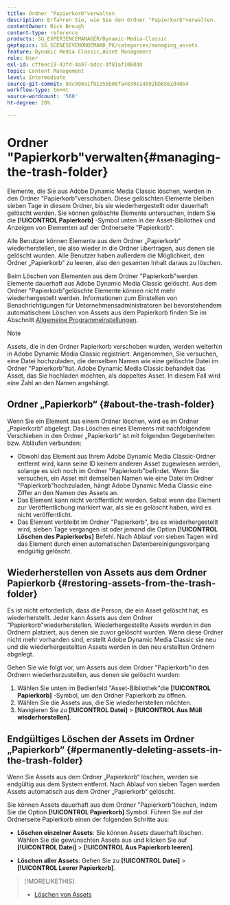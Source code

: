 ```yaml
---
title: Ordner "Papierkorb"verwalten
description: Erfahren Sie, wie Sie den Ordner "Papierkorb"verwalten.
contentOwner: Rick Brough
content-type: reference
products: SG_EXPERIENCEMANAGER/Dynamic-Media-Classic
geptopics: SG_SCENESEVENONDEMAND_PK/categories/managing_assets
feature: Dynamic Media Classic,Asset Management
role: User
exl-id: cffeec19-43fd-4a97-bdcc-df81af108ddd
topic: Content Management
level: Intermediate
source-git-commit: 8dc990a1fb1355b00fa4839e14b92bb6562d40b4
workflow-type: tm+mt
source-wordcount: '560'
ht-degree: 28%

---
```


# Ordner &quot;Papierkorb&quot;verwalten{#managing-the-trash-folder}

Elemente, die Sie aus Adobe Dynamic Media Classic löschen, werden in den Ordner &quot;Papierkorb&quot;verschoben. Diese gelöschten Elemente bleiben sieben Tage in diesem Ordner, bis sie wiederhergestellt oder dauerhaft gelöscht werden. Sie können gelöschte Elemente untersuchen, indem Sie die **[!UICONTROL Papierkorb]** -Symbol unten in der Asset-Bibliothek und Anzeigen von Elementen auf der Ordnerseite &quot;Papierkorb&quot;.

Alle Benutzer können Elemente aus dem Ordner „Papierkorb“ wiederherstellen, sie also wieder in die Ordner übertragen, aus denen sie gelöscht wurden. Alle Benutzer haben außerdem die Möglichkeit, den Ordner „Papierkorb“ zu leeren, also den gesamten Inhalt daraus zu löschen.

Beim Löschen von Elementen aus dem Ordner &quot;Papierkorb&quot;werden Elemente dauerhaft aus Adobe Dynamic Media Classic gelöscht. Aus dem Ordner &quot;Papierkorb&quot;gelöschte Elemente können nicht mehr wiederhergestellt werden. Informationen zum Einstellen von Benachrichtigungen für Unternehmensadministratoren bei bevorstehendem automatischem Löschen von Assets aus dem Papierkorb finden Sie im Abschnitt [Allgemeine Programmeinstellungen](application-setup.md#general_settings).

>[!NOTE]
>
>Assets, die in den Ordner Papierkorb verschoben wurden, werden weiterhin in Adobe Dynamic Media Classic registriert. Angenommen, Sie versuchen, eine Datei hochzuladen, die denselben Namen wie eine gelöschte Datei im Ordner &quot;Papierkorb&quot;hat. Adobe Dynamic Media Classic behandelt das Asset, das Sie hochladen möchten, als doppeltes Asset. In diesem Fall wird eine Zahl an den Namen angehängt.

## Ordner „Papierkorb“ {#about-the-trash-folder}

Wenn Sie ein Element aus einem Ordner löschen, wird es im Ordner „Papierkorb“ abgelegt. Das Löschen eines Elements mit nachfolgendem Verschieben in den Ordner „Papierkorb“ ist mit folgenden Gegebenheiten bzw. Abläufen verbunden:

* Obwohl das Element aus Ihrem Adobe Dynamic Media Classic-Ordner entfernt wird, kann seine ID keinem anderen Asset zugewiesen werden, solange es sich noch im Ordner &quot;Papierkorb&quot;befindet. Wenn Sie versuchen, ein Asset mit demselben Namen wie eine Datei im Ordner &quot;Papierkorb&quot;hochzuladen, hängt Adobe Dynamic Media Classic eine Ziffer an den Namen des Assets an.
* Das Element kann nicht veröffentlicht werden. Selbst wenn das Element zur Veröffentlichung markiert war, als sie es gelöscht haben, wird es nicht veröffentlicht.
* Das Element verbleibt im Ordner &quot;Papierkorb&quot;, bis es wiederhergestellt wird, sieben Tage vergangen ist oder jemand die Option **[!UICONTROL Löschen des Papierkorbs]** Befehl. Nach Ablauf von sieben Tagen wird das Element durch einen automatischen Datenbereinigungsvorgang endgültig gelöscht.

## Wiederherstellen von Assets aus dem Ordner Papierkorb {#restoring-assets-from-the-trash-folder}

Es ist nicht erforderlich, dass die Person, die ein Asset gelöscht hat, es wiederherstellt. Jeder kann Assets aus dem Ordner &quot;Papierkorb&quot;wiederherstellen. Wiederhergestellte Assets werden in den Ordnern platziert, aus denen sie zuvor gelöscht wurden. Wenn diese Ordner nicht mehr vorhanden sind, erstellt Adobe Dynamic Media Classic sie neu und die wiederhergestellten Assets werden in den neu erstellten Ordnern abgelegt.

Gehen Sie wie folgt vor, um Assets aus dem Ordner &quot;Papierkorb&quot;in den Ordnern wiederherzustellen, aus denen sie gelöscht wurden:

1. Wählen Sie unten im Bedienfeld &quot;Asset-Bibliothek&quot;die **[!UICONTROL Papierkorb]** -Symbol, um den Ordner Papierkorb zu öffnen.
1. Wählen Sie die Assets aus, die Sie wiederherstellen möchten.
1. Navigieren Sie zu **[!UICONTROL Datei]** > **[!UICONTROL Aus Müll wiederherstellen]**.

## Endgültiges Löschen der Assets im Ordner „Papierkorb“ {#permanently-deleting-assets-in-the-trash-folder}

Wenn Sie Assets aus dem Ordner „Papierkorb“ löschen, werden sie endgültig aus dem System entfernt. Nach Ablauf von sieben Tagen werden Assets automatisch aus dem Ordner „Papierkorb“ gelöscht.

Sie können Assets dauerhaft aus dem Ordner &quot;Papierkorb&quot;löschen, indem Sie die Option **[!UICONTROL Papierkorb]** Symbol. Führen Sie auf der Ordnerseite Papierkorb einen der folgenden Schritte aus:

* **Löschen einzelner Assets**: Sie können Assets dauerhaft löschen. Wählen Sie die gewünschten Assets aus und klicken Sie auf **[!UICONTROL Datei]** > **[!UICONTROL Aus Papierkorb leeren]**.

* **Löschen aller Assets**: Gehen Sie zu **[!UICONTROL Datei]** > **[!UICONTROL Leerer Papierkorb]**.

>[!MORELIKETHIS]
>
>* [Löschen von Assets](moving-renaming-deleting-assets.md#delete_assets)

